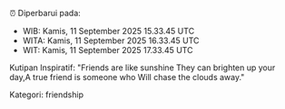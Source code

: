 ⏰ Diperbarui pada:
- WIB: Kamis, 11 September 2025 15.33.45 UTC
- WITA: Kamis, 11 September 2025 16.33.45 UTC
- WIT: Kamis, 11 September 2025 17.33.45 UTC

Kutipan Inspiratif:
"Friends are like sunshine They can brighten up your day,A true friend is someone who Will chase the clouds away."


Kategori: friendship

